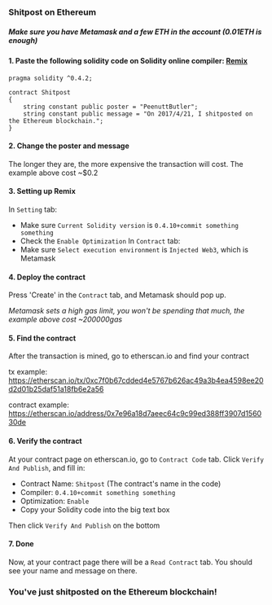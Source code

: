### Shitpost on Ethereum

##### **Make sure you have Metamask and a few ETH in the account** (0.01ETH is enough)


#### 1. Paste the following solidity code on Solidity online compiler: [Remix](https://ethereum.github.io/browser-solidity/)
```
pragma solidity ^0.4.2;

contract Shitpost 
{
	string constant public poster = "PeenuttButler";
	string constant public message = "On 2017/4/21, I shitposted on the Ethereum blockchain.";
}
```
#### 2. Change the poster and message
The longer they are, the more expensive the transaction will cost. 
The example above cost ~$0.2

#### 3. Setting up Remix
In `Setting` tab: 
* Make sure `Current Solidity version` is `0.4.10+commit something something`
* Check the `Enable Optimization`
In `Contract` tab: 
* Make sure `Select execution environment` is `Injected Web3`, which is Metamask

#### 4. Deploy the contract
Press 'Create' in the `Contract` tab, and Metamask should pop up.

*Metamask sets a high gas limit, you won't be spending that much, the example above cost ~200000gas*

#### 5. Find the contract
After the transaction is mined, go to etherscan.io and find your contract

tx example: https://etherscan.io/tx/0xc7f0b67cdded4e5767b626ac49a3b4ea4598ee20d2d01b25daf51a18fb6e2a56

contract example: https://etherscan.io/address/0x7e96a18d7aeec64c9c99ed388ff3907d156030de

#### 6. Verify the contract
At your contract page on etherscan.io, go to `Contract Code` tab. Click `Verify And Publish`, and fill in:
* Contract Name: `Shitpost`  (The contract's name in the code)
* Compiler: `0.4.10+commit something something`
* Optimization: `Enable`
* Copy your Solidity code into the big text box

Then click `Verify And Publish` on the bottom

#### 7. Done
Now, at your contract page there will be a `Read Contract` tab. You should see your name and message on there.
### You've just shitposted on the Ethereum blockchain!
